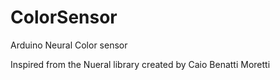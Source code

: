 # ColorSensor

Arduino Neural Color sensor 

Inspired from the Nueral library created by Caio Benatti Moretti
